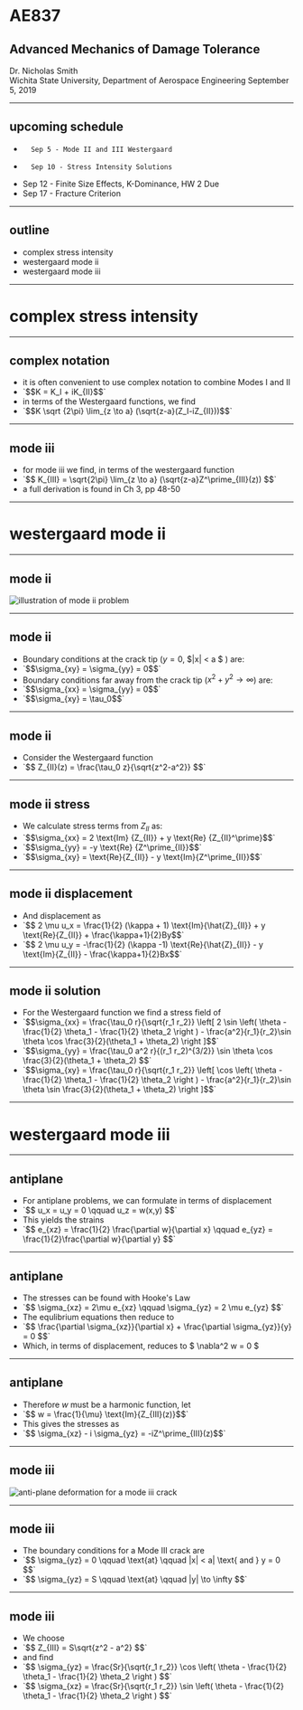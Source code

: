  # AE837
## Advanced Mechanics of Damage Tolerance
Dr. Nicholas Smith<br/>
Wichita State University, Department of Aerospace Engineering
September 5, 2019

----
## upcoming schedule

-		Sep 5 - Mode II and III Westergaard
-		Sep 10 - Stress Intensity Solutions
-   Sep 12 - Finite Size Effects, K-Dominance, HW 2 Due
-   Sep 17 - Fracture Criterion 

----
## outline

<!-- vim-markdown-toc GFM -->

* complex stress intensity
* westergaard mode ii
* westergaard mode iii

<!-- vim-markdown-toc -->

---
# complex stress intensity

----
## complex notation

-   it is often convenient to use complex notation to combine Modes I and II
-   <!-- .element style="list-style-type:none" --> `$$K = K_I + iK_{II}$$`
-   in terms of the Westergaard functions, we find
-   <!-- .element style="list-style-type:none" --> `$$K \sqrt {2\pi} \lim_{z \to a} (\sqrt{z-a}(Z_I-iZ_{II}))$$`

----
## mode iii

-   for mode iii we find, in terms of the westergaard function
-   <!-- .element style="list-style-type:none" --> `$$ K_{III} = \sqrt{2\pi} \lim_{z \to a} (\sqrt{z-a}Z^\prime_{III}(z)) $$`
-   a full derivation is found in Ch 3, pp 48-50

---
# westergaard mode ii

----
## mode ii

![illustration of mode ii problem](..\images\west-ii.png) <!-- .element width="50%" -->

----
## mode ii

-   Boundary conditions at the crack tip ($y=0$, $|x| < a $ ) are:
-   <!-- .element style="list-style-type:none" --> `$$\sigma_{xy} = \sigma_{yy} = 0$$`
-   Boundary conditions far away from the crack tip ($x^2 + y^2 \to \infty$) are:
-   <!-- .element style="list-style-type:none" --> `$$\sigma_{xx} = \sigma_{yy} = 0$$`
-   <!-- .element style="list-style-type:none" --> `$$\sigma_{xy} = \tau_0$$`

----
## mode ii

-   Consider the Westergaard function
-   <!-- .element style="list-style-type:none" --> `$$ Z_{II}(z) = \frac{\tau_0 z}{\sqrt{z^2-a^2}} $$`

----
## mode ii stress

-   We calculate stress terms from $Z_{II}$ as:
-   <!-- .element style="list-style-type:none" --> `$$\sigma_{xx} = 2 \text{Im} {Z_{II}} + y \text{Re} {Z_{II}^\prime}$$`
-   <!-- .element style="list-style-type:none" --> `$$\sigma_{yy} = -y \text{Re} {Z^\prime_{II}}$$`
-   <!-- .element style="list-style-type:none" --> `$$\sigma_{xy} = \text{Re}{Z_{II}} - y \text{Im}{Z^\prime_{II}}$$`

----
## mode ii displacement

-   And displacement as
-   <!-- .element style="list-style-type:none" --> `$$ 2 \mu u_x = \frac{1}{2} (\kappa + 1) \text{Im}{\hat{Z}_{II}} + y \text{Re}{Z_{II}} + \frac{\kappa+1}{2}By$$`
-   <!-- .element style="list-style-type:none" --> `$$ 2 \mu u_y = -\frac{1}{2} (\kappa -1) \text{Re}{\hat{Z}_{II}} - y \text{Im}{Z_{II}} - \frac{\kappa+1}{2}Bx$$`

----
## mode ii solution

-   For the Westergaard function we find a stress field of
-   <!-- .element style="list-style-type:none" --> `$$\sigma_{xx} = \frac{\tau_0 r}{\sqrt{r_1 r_2}} \left[ 2 \sin \left( \theta - \frac{1}{2} \theta_1 - \frac{1}{2} \theta_2 \right ) - \frac{a^2}{r_1}{r_2}\sin \theta \cos \frac{3}{2}(\theta_1 + \theta_2) \right ]$$`
-   <!-- .element style="list-style-type:none" --> `$$\sigma_{yy} = \frac{\tau_0 a^2 r}{(r_1 r_2)^{3/2}} \sin \theta \cos \frac{3}{2}(\theta_1 + \theta_2) $$`
-   <!-- .element style="list-style-type:none" --> `$$\sigma_{xy} = \frac{\tau_0 r}{\sqrt{r_1 r_2}} \left[ \cos \left( \theta - \frac{1}{2} \theta_1 - \frac{1}{2} \theta_2 \right ) - \frac{a^2}{r_1}{r_2}\sin \theta \sin \frac{3}{2}(\theta_1 + \theta_2) \right ]$$`

---
# westergaard mode iii

----
## antiplane

-   For antiplane problems, we can formulate in terms of displacement
-   <!-- .element style="list-style-type:none" --> `$$ u_x = u_y = 0 \qquad u_z = w(x,y) $$`
-   This yields the strains
-   <!-- .element style="list-style-type:none" --> `$$ e_{xz} = \frac{1}{2} \frac{\partial w}{\partial x} \qquad e_{yz} = \frac{1}{2}\frac{\partial w}{\partial y} $$`

----
## antiplane

-   The stresses can be found with Hooke's Law
-   <!-- .element style="list-style-type:none" --> `$$ \sigma_{xz} = 2\mu e_{xz} \qquad \sigma_{yz} = 2 \mu e_{yz} $$`
-   The equlibrium equations then reduce to
-   <!-- .element style="list-style-type:none" --> `$$ \frac{\partial \sigma_{xz}}{\partial x} + \frac{\partial \sigma_{yz}}{y} = 0 $$`
-   Which, in terms of displacement, reduces to $ \nabla^2 w = 0 $

----
## antiplane

-   Therefore $w$ must be a harmonic function, let
-   <!-- .element style="list-style-type:none" --> `$$ w = \frac{1}{\mu} \text{Im}{Z_{III}(z)}$$`
-   This gives the stresses as
-   <!-- .element style="list-style-type:none" --> `$$ \sigma_{xz} - i \sigma_{yz} = -iZ^\prime_{III}(z)$$`

----
## mode iii

![anti-plane deformation for a mode iii crack](..\images\west-iii.png) <!-- .element width="40%" -->

----
## mode iii

-   The boundary conditions for a Mode III crack are
-   <!-- .element style="list-style-type:none" -->`$$ \sigma_{yz} = 0 \qquad \text{at} \qquad |x| < a| \text{ and } y = 0 $$`
-   <!-- .element style="list-style-type:none" -->`$$ \sigma_{yz} = S \qquad \text{at} \qquad |y| \to \infty $$`

----
## mode iii

-   We choose
-   <!-- .element style="list-style-type:none" --> `$$ Z_{III} = S\sqrt{z^2 - a^2} $$`
-   and find
-   <!-- .element style="list-style-type:none" --> `$$ \sigma_{yz} = \frac{Sr}{\sqrt{r_1 r_2}} \cos \left( \theta - \frac{1}{2} \theta_1 - \frac{1}{2} \theta_2 \right ) $$`
-   <!-- .element style="list-style-type:none" --> `$$ \sigma_{xz} = \frac{Sr}{\sqrt{r_1 r_2}} \sin \left( \theta - \frac{1}{2} \theta_1 - \frac{1}{2} \theta_2 \right ) $$`
